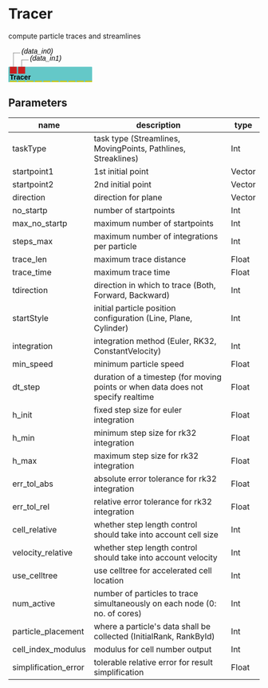 
# Tracer
compute particle traces and streamlines

<svg width="120.0em" height="16.6em" >
<style>.text { font: normal 1.0em sans-serif;}tspan{ font: italic 1.0em sans-serif;}.moduleName{ font: bold 1.0em sans-serif;}</style>
<rect x="0em" y="2.8em" width="12.0em" height="3.0em" rx="0.1em" ry="0.1em" style="fill:#64c8c8ff;" />
<rect x="0.2em" y="2.8em" width="1.0em" height="1.0em" rx="0em" ry="0em" style="fill:#c81e1eff;" >
<title>data_in0</title></rect>
<rect x="0.7em" y="0.7999999999999998em" width="0.03333333333333333em" height="2.0em" rx="0em" ry="0em" style="fill:#000000;" />
<rect x="0.7em" y="0.7999999999999998em" width="1.0em" height="0.03333333333333333em" rx="0em" ry="0em" style="fill:#000000;" />
<text x="1.9em" y="0.8999999999999998em" class="text" ><tspan> (data_in0)</tspan></text>
<rect x="1.4em" y="2.8em" width="1.0em" height="1.0em" rx="0em" ry="0em" style="fill:#c81e1eff;" >
<title>data_in1</title></rect>
<rect x="1.9em" y="1.7999999999999998em" width="0.03333333333333333em" height="1.0em" rx="0em" ry="0em" style="fill:#000000;" />
<rect x="1.9em" y="1.7999999999999998em" width="1.0em" height="0.03333333333333333em" rx="0em" ry="0em" style="fill:#000000;" />
<text x="3.0999999999999996em" y="1.9em" class="text" ><tspan> (data_in1)</tspan></text>
<text x="0.2em" y="4.65em" class="moduleName" >Tracer</text><rect x="0.2em" y="4.8em" width="1.0em" height="1.0em" rx="0em" ry="0em" style="fill:#c8c81eff;" >
<title>data_out0</title></rect>
<rect x="0.7em" y="5.8em" width="0.03333333333333333em" height="10.0em" rx="0em" ry="0em" style="fill:#000000;" />
<rect x="0.7em" y="15.8em" width="1.0em" height="0.03333333333333333em" rx="0em" ry="0em" style="fill:#000000;" />
<text x="1.9em" y="15.9em" class="text" ><tspan> (data_out0)</tspan></text>
<rect x="1.4em" y="4.8em" width="1.0em" height="1.0em" rx="0em" ry="0em" style="fill:#c8c81eff;" >
<title>data_out1</title></rect>
<rect x="1.9em" y="5.8em" width="0.03333333333333333em" height="9.0em" rx="0em" ry="0em" style="fill:#000000;" />
<rect x="1.9em" y="14.8em" width="1.0em" height="0.03333333333333333em" rx="0em" ry="0em" style="fill:#000000;" />
<text x="3.0999999999999996em" y="14.9em" class="text" ><tspan> (data_out1)</tspan></text>
<rect x="2.5999999999999996em" y="4.8em" width="1.0em" height="1.0em" rx="0em" ry="0em" style="fill:#c8c81eff;" >
<title>particle_id</title></rect>
<rect x="3.0999999999999996em" y="5.8em" width="0.03333333333333333em" height="8.0em" rx="0em" ry="0em" style="fill:#000000;" />
<rect x="3.0999999999999996em" y="13.8em" width="1.0em" height="0.03333333333333333em" rx="0em" ry="0em" style="fill:#000000;" />
<text x="4.3em" y="13.9em" class="text" ><tspan> (particle_id)</tspan></text>
<rect x="3.8em" y="4.8em" width="1.0em" height="1.0em" rx="0em" ry="0em" style="fill:#c8c81eff;" >
<title>step</title></rect>
<rect x="4.3em" y="5.8em" width="0.03333333333333333em" height="7.0em" rx="0em" ry="0em" style="fill:#000000;" />
<rect x="4.3em" y="12.8em" width="1.0em" height="0.03333333333333333em" rx="0em" ry="0em" style="fill:#000000;" />
<text x="5.5em" y="12.9em" class="text" ><tspan> (step)</tspan></text>
<rect x="5.0em" y="4.8em" width="1.0em" height="1.0em" rx="0em" ry="0em" style="fill:#c8c81eff;" >
<title>time</title></rect>
<rect x="5.5em" y="5.8em" width="0.03333333333333333em" height="6.0em" rx="0em" ry="0em" style="fill:#000000;" />
<rect x="5.5em" y="11.8em" width="1.0em" height="0.03333333333333333em" rx="0em" ry="0em" style="fill:#000000;" />
<text x="6.7em" y="11.9em" class="text" ><tspan> (time)</tspan></text>
<rect x="6.2em" y="4.8em" width="1.0em" height="1.0em" rx="0em" ry="0em" style="fill:#c8c81eff;" >
<title>stepwidth</title></rect>
<rect x="6.7em" y="5.8em" width="0.03333333333333333em" height="5.0em" rx="0em" ry="0em" style="fill:#000000;" />
<rect x="6.7em" y="10.8em" width="1.0em" height="0.03333333333333333em" rx="0em" ry="0em" style="fill:#000000;" />
<text x="7.9em" y="10.9em" class="text" ><tspan> (stepwidth)</tspan></text>
<rect x="7.4em" y="4.8em" width="1.0em" height="1.0em" rx="0em" ry="0em" style="fill:#c8c81eff;" >
<title>distance</title></rect>
<rect x="7.9em" y="5.8em" width="0.03333333333333333em" height="4.0em" rx="0em" ry="0em" style="fill:#000000;" />
<rect x="7.9em" y="9.8em" width="1.0em" height="0.03333333333333333em" rx="0em" ry="0em" style="fill:#000000;" />
<text x="9.1em" y="9.9em" class="text" ><tspan> (distance)</tspan></text>
<rect x="8.6em" y="4.8em" width="1.0em" height="1.0em" rx="0em" ry="0em" style="fill:#c8c81eff;" >
<title>stop_reason</title></rect>
<rect x="9.1em" y="5.8em" width="0.03333333333333333em" height="3.0em" rx="0em" ry="0em" style="fill:#000000;" />
<rect x="9.1em" y="8.8em" width="1.0em" height="0.03333333333333333em" rx="0em" ry="0em" style="fill:#000000;" />
<text x="10.299999999999999em" y="8.9em" class="text" ><tspan> (stop_reason)</tspan></text>
<rect x="9.799999999999999em" y="4.8em" width="1.0em" height="1.0em" rx="0em" ry="0em" style="fill:#c8c81eff;" >
<title>cell_index</title></rect>
<rect x="10.299999999999999em" y="5.8em" width="0.03333333333333333em" height="2.0em" rx="0em" ry="0em" style="fill:#000000;" />
<rect x="10.299999999999999em" y="7.8em" width="1.0em" height="0.03333333333333333em" rx="0em" ry="0em" style="fill:#000000;" />
<text x="11.499999999999998em" y="7.8999999999999995em" class="text" ><tspan> (cell_index)</tspan></text>
<rect x="10.999999999999998em" y="4.8em" width="1.0em" height="1.0em" rx="0em" ry="0em" style="fill:#c8c81eff;" >
<title>block_index</title></rect>
<rect x="11.499999999999998em" y="5.8em" width="0.03333333333333333em" height="1.0em" rx="0em" ry="0em" style="fill:#000000;" />
<rect x="11.499999999999998em" y="6.8em" width="1.0em" height="0.03333333333333333em" rx="0em" ry="0em" style="fill:#000000;" />
<text x="12.699999999999998em" y="6.8999999999999995em" class="text" ><tspan> (block_index)</tspan></text>
</svg>

## Parameters
|name|description|type|
|-|-|-|
|taskType|task type (Streamlines, MovingPoints, Pathlines, Streaklines)|Int|
|startpoint1|1st initial point|Vector|
|startpoint2|2nd initial point|Vector|
|direction|direction for plane|Vector|
|no_startp|number of startpoints|Int|
|max_no_startp|maximum number of startpoints|Int|
|steps_max|maximum number of integrations per particle|Int|
|trace_len|maximum trace distance|Float|
|trace_time|maximum trace time|Float|
|tdirection|direction in which to trace (Both, Forward, Backward)|Int|
|startStyle|initial particle position configuration (Line, Plane, Cylinder)|Int|
|integration|integration method (Euler, RK32, ConstantVelocity)|Int|
|min_speed|minimum particle speed|Float|
|dt_step|duration of a timestep (for moving points or when data does not specify realtime|Float|
|h_init|fixed step size for euler integration|Float|
|h_min|minimum step size for rk32 integration|Float|
|h_max|maximum step size for rk32 integration|Float|
|err_tol_abs|absolute error tolerance for rk32 integration|Float|
|err_tol_rel|relative error tolerance for rk32 integration|Float|
|cell_relative|whether step length control should take into account cell size|Int|
|velocity_relative|whether step length control should take into account velocity|Int|
|use_celltree|use celltree for accelerated cell location|Int|
|num_active|number of particles to trace simultaneously on each node (0: no. of cores)|Int|
|particle_placement|where a particle's data shall be collected (InitialRank, RankById)|Int|
|cell_index_modulus|modulus for cell number output|Int|
|simplification_error|tolerable relative error for result simplification|Float|

